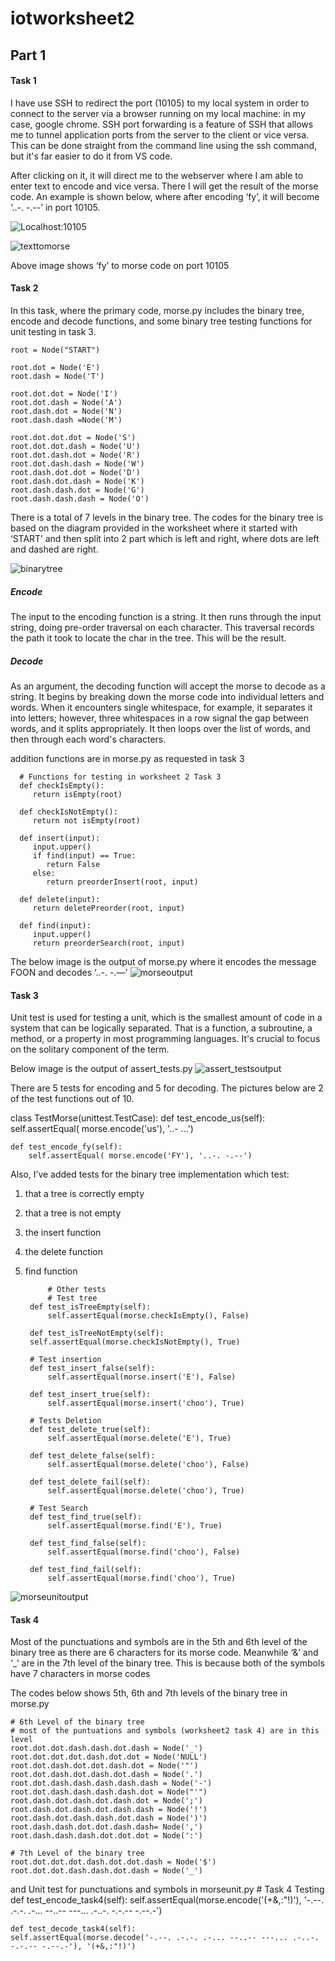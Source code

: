 # iotworksheet2
## Part 1

#### Task 1

I have use SSH to redirect the port (10105) to my local system in order to connect to the server via a browser running on my local machine: in my case, google chrome. SSH port forwarding is a feature of SSH that allows me to tunnel application ports from the server to the client or vice versa. This can be done straight from the command line using the ssh command, but it's far easier to do it from VS code.

After clicking on it, it will direct me to the webserver where I am able to enter text to encode and vice versa. There I will get the result of the morse code. An example is shown below, where after encoding ‘fy’, it will become  ‘..-. -.--’ in port 10105.

![Localhost:10105](image/localhost.png)

![texttomorse](image/texttomorse.png)

Above image shows ‘fy’ to morse code on port 10105

#### Task 2

In this task, where the primary code, morse.py includes the binary tree, encode and decode functions, and some binary tree testing functions for unit testing in task 3.

    root = Node("START")

    root.dot = Node('E')
    root.dash = Node('T')

    root.dot.dot = Node('I')
    root.dot.dash = Node('A')
    root.dash.dot = Node('N')
    root.dash.dash =Node('M')

    root.dot.dot.dot = Node('S')
    root.dot.dot.dash = Node('U')
    root.dot.dash.dot = Node('R')
    root.dot.dash.dash = Node('W')
    root.dash.dot.dot = Node('D')
    root.dash.dot.dash = Node('K')
    root.dash.dash.dot = Node('G')
    root.dash.dash.dash = Node('O')

There is a total of 7 levels in the binary tree. The codes for the binary tree is based on the diagram provided in the worksheet where it started with ‘START’ and then split into 2 part which is left and right, where dots are left and dashed are right.

![binarytree](image/binarytree.png)

##### Encode

The input to the encoding function is a string. It then runs through the input string, doing pre-order traversal on each character. This traversal records the path it took to locate the char in the tree. This will be the result.

##### Decode

As an argument, the decoding function will accept the morse to decode as a string. It begins by breaking down the morse code into individual letters and words. When it encounters single whitespace, for example, it separates it into letters; however, three whitespaces in a row signal the gap between words, and it splits appropriately. It then loops over the list of words, and then through each word's characters.

addition functions are in morse.py as requested in task 3

      # Functions for testing in worksheet 2 Task 3
      def checkIsEmpty():
         return isEmpty(root)

      def checkIsNotEmpty():
         return not isEmpty(root)

      def insert(input):
         input.upper()
         if find(input) == True:
            return False
         else:
            return preorderInsert(root, input)
    
      def delete(input):
         return deletePreorder(root, input)

      def find(input):
         input.upper()
         return preorderSearch(root, input)

The below image is the output of morse.py where it encodes the message FOON and decodes ‘..-. -.—'
![morseoutput](image/morseoutput.png)

#### Task 3
Unit test is used for testing a unit, which is the smallest amount of code in a system that can be logically separated. That is a function, a subroutine, a method, or a property in most programming languages. It's crucial to focus on the solitary component of the term.

Below image is the output of assert_tests.py
![assert_testsoutput](image/assert_testsoutput.png)

There are 5 tests for encoding and 5 for decoding. The pictures below are 2 of the test functions out of 10. 

   class TestMorse(unittest.TestCase):
    def test_encode_us(self):
        self.assertEqual( morse.encode('us'), '..- ...')

    def test_encode_fy(self):
        self.assertEqual( morse.encode('FY'), '..-. -.--')

Also, I’ve added tests for the binary tree implementation which test: 

1. that a tree is correctly empty 
2. that a tree is not empty 
3. the insert function 
4. the delete function 
5. find function

 
            # Other tests
            # Test tree
        def test_isTreeEmpty(self):
            self.assertEqual(morse.checkIsEmpty(), False)

        def test_isTreeNotEmpty(self):
        self.assertEqual(morse.checkIsNotEmpty(), True)

        # Test insertion
        def test_insert_false(self):
            self.assertEqual(morse.insert('E'), False)

        def test_insert_true(self):
            self.assertEqual(morse.insert('choo'), True)

        # Tests Deletion
        def test_delete_true(self):
            self.assertEqual(morse.delete('E'), True)

        def test_delete_false(self):
            self.assertEqual(morse.delete('choo'), False)

        def test_delete_fail(self):
            self.assertEqual(morse.delete('choo'), True)

        # Test Search
        def test_find_true(self):
            self.assertEqual(morse.find('E'), True)

        def test_find_false(self):
            self.assertEqual(morse.find('choo'), False)

        def test_find_fail(self):
            self.assertEqual(morse.find('choo'), True)

![morseunitoutput](image/morseunitoutput.png)
#### Task 4

Most of the punctuations and symbols are in the 5th and 6th level of the binary tree as there are 6 characters for its morse code. Meanwhile ‘&’ and ‘_’ are in the 7th level of the binary tree. This is because both of the symbols have 7 characters in morse codes

The codes below shows 5th, 6th and 7th levels of the binary tree in morse.py

    # 6th Level of the binary tree
    # most of the puntuations and symbols (worksheet2 task 4) are in this level
    root.dot.dot.dash.dash.dot.dash = Node('_')
    root.dot.dot.dot.dash.dot.dot = Node('NULL')
    root.dot.dash.dot.dot.dash.dot = Node('"')
    root.dot.dash.dot.dash.dot.dash = Node('.')
    root.dot.dash.dash.dash.dash.dash = Node('-')
    root.dot.dash.dash.dash.dash.dot = Node("'")
    root.dash.dot.dash.dot.dash.dot = Node(';')
    root.dash.dot.dash.dot.dash.dash = Node('!')
    root.dash.dot.dash.dash.dot.dash = Node(')')
    root.dash.dash.dot.dot.dash.dash= Node(',')
    root.dash.dash.dash.dot.dot.dot = Node(':')

    # 7th Level of the binary tree
    root.dot.dot.dot.dash.dot.dot.dash = Node('$')
    root.dot.dot.dash.dash.dot.dash = Node('_')

and Unit test for punctuations and symbols in morseunit.py
    # Task 4 Testing
    def test_encode_task4(self):
    self.assertEqual(morse.encode('(+&,:"!)'), '-.--. .-.-. .-... --..-- ---... .-..-. -.-.-- -.--.-')

    def test_decode_task4(self):
    self.assertEqual(morse.decode('-.--. .-.-. .-... --..-- ---... .-..-. -.-.-- -.--.-'), '(+&,:"!)')

